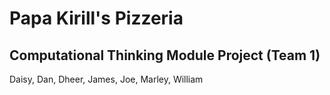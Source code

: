 # Papa Kirill's Pizzeria

## Computational Thinking Module Project (Team 1)
Daisy, Dan, Dheer, James, Joe, Marley, William
